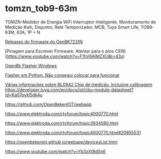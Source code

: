 # tomzn_tob9-63m
TOMZN-Medidor de Energia WiFi Interruptor Inteligente, Monitoramento de Medição Kwh, Disjuntor, Relé Temporizador, MCB, Tuya Smart Life, TOB9-63M, 63A, 1P + N

[Releases do firmware do OenBK7231N](https://github.com/openshwprojects/OpenBK7231T_App/releases/)

[Pinagem para Escrever Firmware. Atentar para o pino CEN)(https://www.youtube.com/watch?v=F1hV6AIMZXU&t=43s)

[OpenBk Flasher Windows](https://github.com/openshwprojects/BK7231GUIFlashTool/releases/tag/v1.1.6)

[Flasher em Python. Não consegui colocar para funcionar](https://github.com/OpenBekenIOT/hid_download_py?tab=readme-ov-file)

[Várias informações sobre BL0942 Chip de medição. Inclusive calibragem](https://www.elektroda.com/rtvforum/topic3887748.html)
https://developer.tuya.com/en/docs/iot/cbu-module-datasheet?id=Ka07pykl5dk4u

https://github.com/OpenBekenIOT/webapp

https://www.elektroda.com/rtvforum/topic4000770.html



https://www.elektroda.com/rtvforum/topic3934580.html

https://www.elektroda.com/rtvforum/topic4000770.html#20855531

https://openbekeniot.github.io/webapp/devicesList.html

https://www.youtube.com/watch?v=Yb3zXtBdSnE

